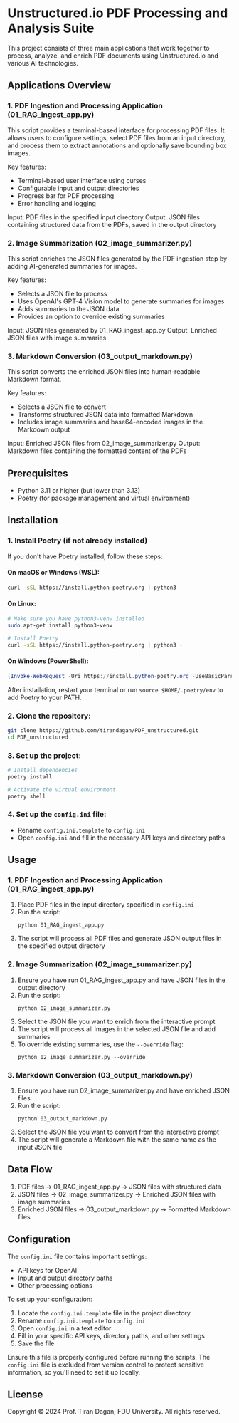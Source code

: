 # Unstructured.io PDF Processing and Analysis Suite

This project consists of three main applications that work together to process, analyze, and enrich PDF documents using Unstructured.io and various AI technologies.

## Applications Overview

### 1. PDF Ingestion and Processing Application (01_RAG_ingest_app.py)

This script provides a terminal-based interface for processing PDF files. It allows users to configure settings, select PDF files from an input directory, and process them to extract annotations and optionally save bounding box images.

Key features:
- Terminal-based user interface using curses
- Configurable input and output directories
- Progress bar for PDF processing
- Error handling and logging

Input: PDF files in the specified input directory
Output: JSON files containing structured data from the PDFs, saved in the output directory

### 2. Image Summarization (02_image_summarizer.py)

This script enriches the JSON files generated by the PDF ingestion step by adding AI-generated summaries for images.

Key features:
- Selects a JSON file to process
- Uses OpenAI's GPT-4 Vision model to generate summaries for images
- Adds summaries to the JSON data
- Provides an option to override existing summaries

Input: JSON files generated by 01_RAG_ingest_app.py
Output: Enriched JSON files with image summaries

### 3. Markdown Conversion (03_output_markdown.py)

This script converts the enriched JSON files into human-readable Markdown format.

Key features:
- Selects a JSON file to convert
- Transforms structured JSON data into formatted Markdown
- Includes image summaries and base64-encoded images in the Markdown output

Input: Enriched JSON files from 02_image_summarizer.py
Output: Markdown files containing the formatted content of the PDFs

## Prerequisites

- Python 3.11 or higher (but lower than 3.13)
- Poetry (for package management and virtual environment)

## Installation

### 1. Install Poetry (if not already installed)

If you don't have Poetry installed, follow these steps:

#### On macOS or Windows (WSL):

```bash
curl -sSL https://install.python-poetry.org | python3 -
```

#### On Linux:

```bash
# Make sure you have python3-venv installed
sudo apt-get install python3-venv

# Install Poetry
curl -sSL https://install.python-poetry.org | python3 -
```

#### On Windows (PowerShell):

```powershell
(Invoke-WebRequest -Uri https://install.python-poetry.org -UseBasicParsing).Content | py -
```

After installation, restart your terminal or run `source $HOME/.poetry/env` to add Poetry to your PATH.

### 2. Clone the repository:

```bash
git clone https://github.com/tirandagan/PDF_unstructured.git
cd PDF_unstructured
```

### 3. Set up the project:

```bash
# Install dependencies
poetry install

# Activate the virtual environment
poetry shell
```

### 4. Set up the `config.ini` file:
- Rename `config.ini.template` to `config.ini`
- Open `config.ini` and fill in the necessary API keys and directory paths

## Usage

### 1. PDF Ingestion and Processing Application (01_RAG_ingest_app.py)

1. Place PDF files in the input directory specified in `config.ini`
2. Run the script:
   ```
   python 01_RAG_ingest_app.py
   ```
3. The script will process all PDF files and generate JSON output files in the specified output directory

### 2. Image Summarization (02_image_summarizer.py)

1. Ensure you have run 01_RAG_ingest_app.py and have JSON files in the output directory
2. Run the script:
   ```
   python 02_image_summarizer.py
   ```
3. Select the JSON file you want to enrich from the interactive prompt
4. The script will process all images in the selected JSON file and add summaries
5. To override existing summaries, use the `--override` flag:
   ```
   python 02_image_summarizer.py --override
   ```

### 3. Markdown Conversion (03_output_markdown.py)

1. Ensure you have run 02_image_summarizer.py and have enriched JSON files
2. Run the script:
   ```
   python 03_output_markdown.py
   ```
3. Select the JSON file you want to convert from the interactive prompt
4. The script will generate a Markdown file with the same name as the input JSON file

## Data Flow

1. PDF files → 01_RAG_ingest_app.py → JSON files with structured data
2. JSON files → 02_image_summarizer.py → Enriched JSON files with image summaries
3. Enriched JSON files → 03_output_markdown.py → Formatted Markdown files

## Configuration

The `config.ini` file contains important settings:

- API keys for OpenAI
- Input and output directory paths
- Other processing options

To set up your configuration:

1. Locate the `config.ini.template` file in the project directory
2. Rename `config.ini.template` to `config.ini`
3. Open `config.ini` in a text editor
4. Fill in your specific API keys, directory paths, and other settings
5. Save the file

Ensure this file is properly configured before running the scripts. The `config.ini` file is excluded from version control to protect sensitive information, so you'll need to set it up locally.

## License

Copyright © 2024 Prof. Tiran Dagan, FDU University. All rights reserved.
